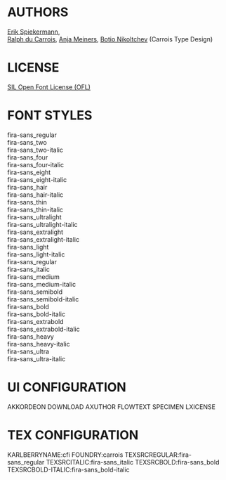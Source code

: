 

AUTHORS
=======
[Erik Spiekermann](http://www.edenspiekermann.com/),    
[Ralph du Carrois](http://www.carrois.com/), 
[Anja Meiners](http://www.carrois.com/), [Botio Nikoltchev](http://lettersoup.de/) 
(Carrois Type Design)

LICENSE
=======
[SIL Open Font License (OFL)](http://scripts.sil.org/OFL)


FONT STYLES
===========

fira-sans_regular    
fira-sans_two    
    fira-sans_two-italic    
fira-sans_four    
    fira-sans_four-italic    
fira-sans_eight    
    fira-sans_eight-italic    
fira-sans_hair    
    fira-sans_hair-italic    
fira-sans_thin    
    fira-sans_thin-italic    
fira-sans_ultralight    
    fira-sans_ultralight-italic    
fira-sans_extralight    
    fira-sans_extralight-italic    
fira-sans_light    
    fira-sans_light-italic    
fira-sans_regular    
    fira-sans_italic    
fira-sans_medium    
    fira-sans_medium-italic    
fira-sans_semibold    
    fira-sans_semibold-italic    
fira-sans_bold    
    fira-sans_bold-italic    
fira-sans_extrabold    
    fira-sans_extrabold-italic    
fira-sans_heavy    
    fira-sans_heavy-italic    
fira-sans_ultra    
    fira-sans_ultra-italic    


UI CONFIGURATION
================

AKKORDEON
DOWNLOAD
AXUTHOR
FLOWTEXT
SPECIMEN
LXICENSE

TEX CONFIGURATION
=================
KARLBERRYNAME:cfi
FOUNDRY:carrois
TEXSRCREGULAR:fira-sans_regular
TEXSRCITALIC:fira-sans_italic
TEXSRCBOLD:fira-sans_bold
TEXSRCBOLD-ITALIC:fira-sans_bold-italic


